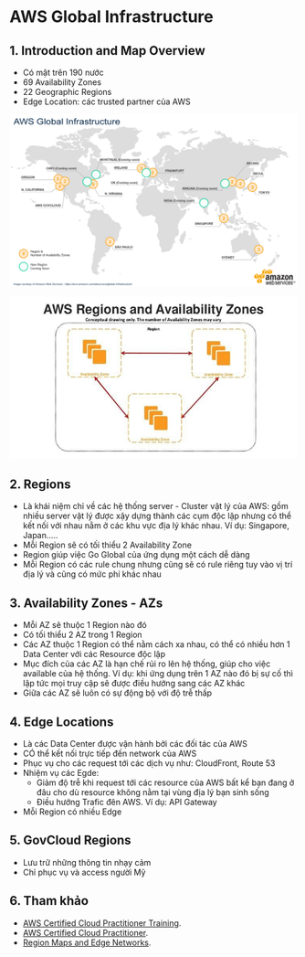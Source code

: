 # AWS Global Infrastructure
## 1. Introduction and Map Overview
- Có mặt trên 190 nước
- 69 Availability Zones
- 22 Geographic Regions
- Edge Location: các trusted partner của AWS

![AWS Global Infrastructure](resources/1.jpeg "AWS Global Infrastructure")


![AWS Global Infrastructure](resources/2.jpeg "AWS Global Infrastructure")


## 2. Regions
- Là khái niệm chỉ về các hệ thống server - Cluster vật lý của AWS: gồm nhiều server vật lý được xậy dựng thành các cụm độc lập nhưng có thể kết nối với nhau nằm ở các khu vực địa lý khác nhau. Ví dụ: Singapore, Japan.....
- Mỗi Region sẽ có tối thiểu 2 Availability Zone
- Region giúp việc Go Global của ứng dụng một cách dễ dàng
- Mỗi Region có các rule chung nhưng cũng sẽ có rule riêng tuy vào vị trí địa lý và cũng có mức phí khác nhau
## 3. Availability Zones - AZs
- Mỗi AZ sẽ thuộc 1 Region nào đó
- Có tối thiểu 2 AZ trong 1 Region
- Các AZ thuộc 1 Region có thể nằm cách xa nhau, có thể có nhiều hơn 1 Data Center với các Resource độc lập
- Mục đích của các AZ là hạn chế rủi ro lên hệ thống, giúp cho việc available của hệ thống. Ví dụ: khi ứng dụng trên 1 AZ nào đó bị sự cố thì lập tức mọi truy cập sẽ được điều hướng sang các AZ khác
- Giữa các AZ sẽ luôn có sự động bộ với độ trễ thấp
## 4. Edge Locations
- Là các Data Center được vận hành bởi các đối tác của AWS
- CÓ thể kết nối trực tiếp đến network của AWS
- Phục vụ cho các request tới các dịch vụ như: CloudFront, Route 53
- Nhiệm vụ các Egde:
  + Giảm độ trễ khi request tới các resource của AWS bất kể bạn đang ở đâu cho dù resource không nằm tại vùng địa lý bạn sinh sống
  + Điều hướng Trafic đên AWS. Ví dụ: API Gateway
- Mỗi Region có nhiều Edge
## 5. GovCloud Regions
- Lưu trữ những thông tin nhạy cảm
- Chỉ phục vụ và access người Mỹ
## 6. Tham khảo
- [AWS Certified Cloud Practitioner Training](https://www.youtube.com/watch?v=3hLmDS179YE&t=11s "AWS Certified Cloud Practitioner Training").
- [AWS Certified Cloud Practitioner](https://d1.awsstatic.com/training-and-certification/docs-cloud-practitioner/AWS-Certified-Cloud-Practitioner_Exam-Guide.pdf "(CLF-C01) Exam Guide").
- [Region Maps and Edge Networks](https://aws.amazon.com/about-aws/global-infrastructure/regions_az/?nc1=h_ls "Region Maps and Edge Networks").